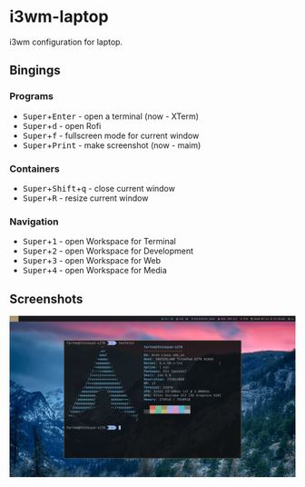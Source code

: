 # i3wm-laptop

i3wm configuration for laptop.

## Bingings

### Programs

* <kbd>Super</kbd>+<kbd>Enter</kbd> - open a terminal (now - XTerm)
* <kbd>Super</kbd>+<kbd>d</kbd> - open Rofi
* <kbd>Super</kbd>+<kbd>f</kbd> - fullscreen mode for current window
* <kbd>Super</kbd>+<kbd>Print</kbd> - make screenshot (now - maim)

### Containers

* <kbd>Super</kbd>+<kbd>Shift</kbd>+<kbd>q</kbd> - close current window
* <kbd>Super</kbd>+<kbd>R</kbd> - resize current window

### Navigation

* <kbd>Super</kbd>+<kbd>1</kbd> - open Workspace for Terminal
* <kbd>Super</kbd>+<kbd>2</kbd> - open Workspace for Development
* <kbd>Super</kbd>+<kbd>3</kbd> - open Workspace for Web
* <kbd>Super</kbd>+<kbd>4</kbd> - open Workspace for Media

## Screenshots

![screenshot_01](screenshots/screenshot_01.png)

